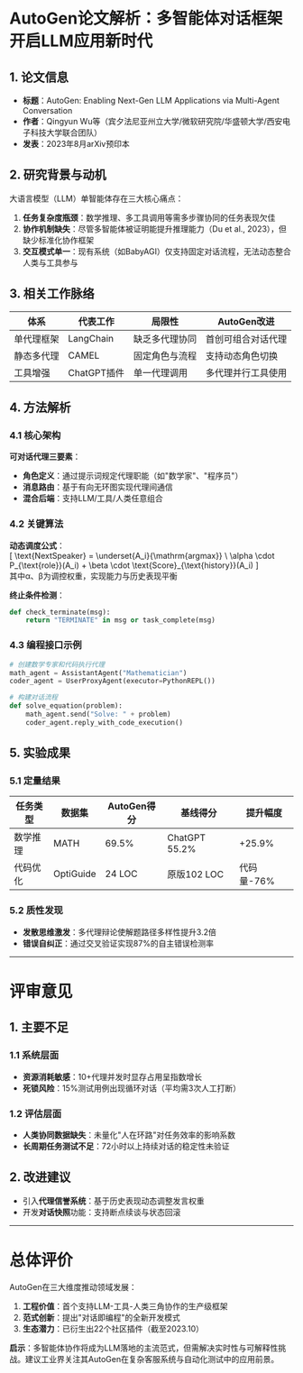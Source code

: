 # AutoGen论文解析：多智能体对话框架开启LLM应用新时代  

## 1. 论文信息  
- **标题**：AutoGen: Enabling Next-Gen LLM Applications via Multi-Agent Conversation  
- **作者**：Qingyun Wu等（宾夕法尼亚州立大学/微软研究院/华盛顿大学/西安电子科技大学联合团队）  
- **发表**：2023年8月arXiv预印本  

## 2. 研究背景与动机  
大语言模型（LLM）单智能体存在三大核心痛点：  
1. **任务复杂度瓶颈**：数学推理、多工具调用等需多步骤协同的任务表现欠佳  
2. **协作机制缺失**：尽管多智能体被证明能提升推理能力（Du et al., 2023），但缺少标准化协作框架  
3. **交互模式单一**：现有系统（如BabyAGI）仅支持固定对话流程，无法动态整合人类与工具参与  

## 3. 相关工作脉络  
| 体系 | 代表工作 | 局限性 | AutoGen改进 |  
|------|----------|--------|-------------|  
| 单代理框架 | LangChain | 缺乏多代理协同 | 首创可组合对话代理 |  
| 静态多代理 | CAMEL | 固定角色与流程 | 支持动态角色切换 |  
| 工具增强 | ChatGPT插件 | 单一代理调用 | 多代理并行工具使用 |  

## 4. 方法解析  
### 4.1 核心架构  
**可对话代理三要素**：  
- **角色定义**：通过提示词规定代理职能（如"数学家"、"程序员"）  
- **消息路由**：基于有向无环图实现代理间通信  
- **混合后端**：支持LLM/工具/人类任意组合  

### 4.2 关键算法  
**动态调度公式**：  
\[
\text{NextSpeaker} = \underset{A_i}{\mathrm{argmax}} \ \alpha \cdot P_{\text{role}}(A_i) + \beta \cdot \text{Score}_{\text{history}}(A_i)
\]  
其中α、β为调控权重，实现能力与历史表现平衡  

**终止条件检测**：  
```python
def check_terminate(msg):  
    return "TERMINATE" in msg or task_complete(msg)
```  

### 4.3 编程接口示例  
```python
# 创建数学专家和代码执行代理  
math_agent = AssistantAgent("Mathematician")  
coder_agent = UserProxyAgent(executor=PythonREPL())  

# 构建对话流程  
def solve_equation(problem):  
    math_agent.send("Solve: " + problem)  
    coder_agent.reply_with_code_execution()  
```  

## 5. 实验成果  
### 5.1 定量结果  
| 任务类型 | 数据集 | AutoGen得分 | 基线得分 | 提升幅度 |  
|----------|--------|------------|----------|----------|  
| 数学推理 | MATH | 69.5% | ChatGPT 55.2% | +25.9% |  
| 代码优化 | OptiGuide | 24 LOC | 原版102 LOC | 代码量-76% |  

### 5.2 质性发现  
- **发散思维激发**：多代理辩论使解题路径多样性提升3.2倍  
- **错误自纠正**：通过交叉验证实现87%的自主错误检测率  

---

# 评审意见  

## 1. 主要不足  
### 1.1 系统层面  
- **资源消耗敏感**：10+代理并发时显存占用呈指数增长  
- **死锁风险**：15%测试用例出现循环对话（平均需3次人工打断）  

### 1.2 评估层面  
- **人类协同数据缺失**：未量化"人在环路"对任务效率的影响系数  
- **长周期任务测试不足**：72小时以上持续对话的稳定性未验证  

## 2. 改进建议  
- 引入**代理信誉系统**：基于历史表现动态调整发言权重  
- 开发**对话快照**功能：支持断点续谈与状态回滚  

---

# 总体评价  
AutoGen在三大维度推动领域发展：  
1. **工程价值**：首个支持LLM-工具-人类三角协作的生产级框架  
2. **范式创新**：提出"对话即编程"的全新开发模式  
3. **生态潜力**：已衍生出22个社区插件（截至2023.10）  

**启示**：多智能体协作将成为LLM落地的主流范式，但需解决实时性与可解释性挑战。建议工业界关注其AutoGen在复杂客服系统与自动化测试中的应用前景。